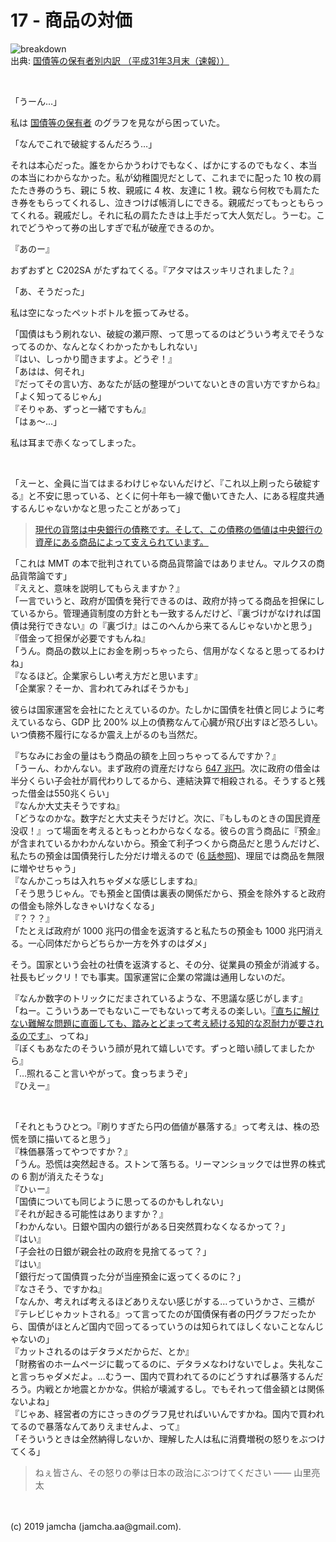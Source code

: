 

# 17 - 商品の対価

![breakdown](./breakdown.png)  
出典: [国債等の保有者別内訳 （平成31年3月末（速報））](https://www.mof.go.jp/jgbs/reference/appendix/breakdown.pdf)

<br>

「うーん…」

私は [国債等の保有者](https://www.mof.go.jp/jgbs/reference/appendix/breakdown.pdf) のグラフを見ながら困っていた。

「なんでこれで破綻するんだろう…」

それは本心だった。誰をからかうわけでもなく、ばかにするのでもなく、本当の本当にわからなかった。私が幼稚園児だとして、これまでに配った 10 枚の肩たたき券のうち、親に 5 枚、親戚に 4 枚、友達に 1 枚。親なら何枚でも肩たたき券をもらってくれるし、泣きつけば帳消しにできる。親戚だってもっともらってくれる。親戚だし。それに私の肩たたきは上手だって大人気だし。うーむ。これでどうやって券の出しすぎで私が破産できるのか。

『あのー』

おずおずと C202SA がたずねてくる。『アタマはスッキリされました？』

「あ、そうだった」

私は空になったペットボトルを振ってみせる。

「国債はもう刷れない、破綻の瀬戸際、って思ってるのはどういう考えでそうなってるのか、なんとなくわかったかもしれない」  
『はい、しっかり聞きますよ。どうぞ！』  
「あはは、何それ」  
『だってその言い方、あなたが話の整理がついてないときの言い方ですからね』  
「よく知ってるじゃん」  
『そりゃあ、ずっと一緒ですもん』  
「はぁ〜…」

私は耳まで赤くなってしまった。

<br>

「えーと、全員に当てはまるわけじゃないんだけど、『これ以上刷ったら破綻する』と不安に思っている、とくに何十年も一線で働いてきた人、にある程度共通するんじゃないかなと思ったことがあって」  

> [現代の貨幣は中央銀行の債務です。そして、この債務の価値は中央銀行の資産にある商品によって支えられています。](https://hbol.jp/196715/2)

「これは MMT の本で批判されている商品貨幣論ではありません。マルクスの商品貨幣論です」  
『ええと、意味を説明してもらえますか？』  
「一言でいうと、政府が国債を発行できるのは、政府が持ってる商品を担保にしているから。管理通貨制度の方針とも一致するんだけど、『裏づけがなければ国債は発行できない』の『裏づけ』はこのへんから来てるんじゃないかと思う」  
『借金って担保が必要ですもんね』  
「うん。商品の数以上にお金を刷っちゃったら、信用がなくなると思ってるわけね」  
『なるほど。企業家らしい考え方だと思います』  
「企業家？そーか、言われてみればそうかも」  

彼らは国家運営を会社にたとえているのか。たしかに国債を社債と同じように考えているなら、GDP 比 200% 以上の債務なんて心臓が飛び出すほど恐ろしい。いつ債務不履行になるか震え上がるのも当然だ。

『ちなみにお金の量はもう商品の額を上回っちゃってるんですか？』  
「うーん、わかんない。まず政府の資産だけなら [647 兆円](https://www.mof.go.jp/faq/seimu/03.htm)。次に政府の借金は半分くらい子会社が肩代わりしてるから、連結決算で相殺される。そうすると残った借金は550兆くらい」  
『なんか大丈夫そうですね』  
「どうなのかな。数字だと大丈夫そうだけど。次に、『もしものときの国民資産没収！』って場面を考えるともっとわからなくなる。彼らの言う商品に『預金』が含まれているかわかんないから。預金て利子つくから商品だと思うんだけど、私たちの預金は国債発行した分だけ増えるので ([6 話参照](https://jamcha-aa-mitsuyama.netlify.com/docs/06/))、理屈では商品を無限に増やせちゃう」  
『なんかこっちは入れちゃダメな感じしますね』  
「そう思うじゃん。でも預金と国債は裏表の関係だから、預金を除外すると政府の借金も除外しなきゃいけなくなる」  
『？？？』  
「たとえば政府が 1000 兆円の借金を返済すると私たちの預金も 1000 兆円消える。一心同体だからどちらか一方を外すのはダメ」

そう。国家という会社の社債を返済すると、その分、従業員の預金が消滅する。社長もビックリ！でも事実。国家運営に企業の常識は通用しないのだ。

『なんか数字のトリックにだまされているような、不思議な感じがします』  
「ねー。こういうあーでもないこーでもないって考えるの楽しい。[『直ちに解けない難解な問題に直面しても、踏みとどまって考え続ける知的な忍耐力が要されるのです』](https://hbol.jp/196715/2)、ってね」  
『ぼくもあなたのそういう顔が見れて嬉しいです。ずっと暗い顔してましたから』  
「…照れること言いやがって。食っちまうぞ」  
『ひえー』

<br>

「それともうひとつ。『刷りすぎたら円の価値が暴落する』って考えは、株の恐慌を頭に描いてると思う」  
『株価暴落ってやつですか？』  
「うん。恐慌は突然起きる。ストンて落ちる。リーマンショックでは世界の株式の 6 割が消えたそうな」  
『ひぃー』  
「国債についても同じように思ってるのかもしれない」  
『それが起きる可能性はありますか？』  
「わかんない。日銀や国内の銀行がある日突然買わなくなるかって？」  
『はい』  
「子会社の日銀が親会社の政府を見捨てるって？」  
『はい』  
「銀行だって国債買った分が当座預金に返ってくるのに？」  
『なさそう、ですかね』  
「なんか、考えれば考えるほどありえない感じがする…っていうかさ、三橋が『テレビじゃカットされる』って言ってたのが国債保有者の円グラフだったから、国債がほとんど国内で回ってるっていうのは知られてほしくないことなんじゃないの」  
『カットされるのはデタラメだからだ、とか』  
「財務省のホームページに載ってるのに、デタラメなわけないでしょ。失礼なこと言っちゃダメだよ。…むうー、国内で買われてるのにどうすれば暴落するんだろう。内戦とか地震とかかな。供給が壊滅するし。でもそれって借金額とは関係ないよね」  
『じゃあ、経営者の方にさっきのグラフ見せればいいんですかね。国内で買われてるので暴落なんてありえませんよ、って』  
「そういうときは全然納得しないか、理解した人は私に消費増税の怒りをぶつけてくる」  

> ねぇ皆さん、その怒りの拳は日本の政治にぶつけてください ―― 山里亮太

<br>
<br>
(c) 2019 jamcha (jamcha.aa@gmail.com).

